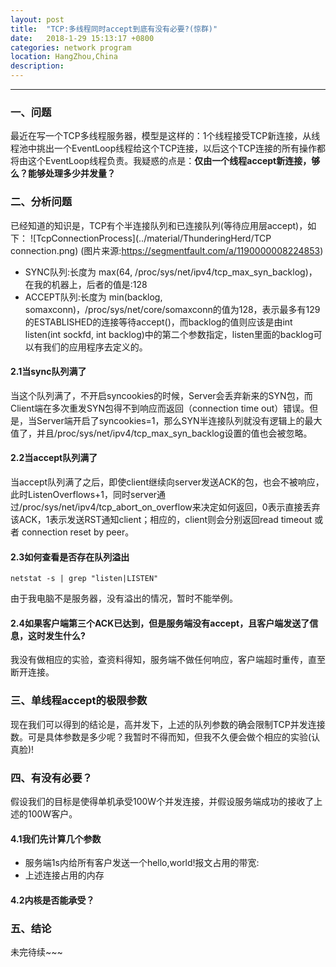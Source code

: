 ```yaml
---
layout: post
title:  "TCP:多线程同时accept到底有没有必要?(惊群)"
date:   2018-1-29 15:13:17 +0800
categories: network program 
location: HangZhou,China 
description:  
---
```

---

### 一、问题
最近在写一个TCP多线程服务器，模型是这样的：1个线程接受TCP新连接，从线程池中挑出一个EventLoop线程给这个TCP连接，以后这个TCP连接的所有操作都将由这个EventLoop线程负责。我疑惑的点是：**仅由一个线程accept新连接，够么？能够处理多少并发量？**

### 二、分析问题
已经知道的知识是，TCP有个半连接队列和已连接队列(等待应用层accept)，如下：
![TcpConnectionProcess](../material/ThunderingHerd/TCP connection.png)
(图片来源:https://segmentfault.com/a/1190000008224853)
* SYNC队列:长度为 max(64, /proc/sys/net/ipv4/tcp_max_syn_backlog)，在我的机器上，后者的值是:128
* ACCEPT队列:长度为 min(backlog, somaxconn)，/proc/sys/net/core/somaxconn的值为128，表示最多有129的ESTABLISHED的连接等待accept()，而backlog的值则应该是由int listen(int sockfd, int backlog)中的第二个参数指定，listen里面的backlog可以有我们的应用程序去定义的。
#### 2.1当sync队列满了
当这个队列满了，不开启syncookies的时候，Server会丢弃新来的SYN包，而Client端在多次重发SYN包得不到响应而返回（connection time out）错误。但是，当Server端开启了syncookies=1，那么SYN半连接队列就没有逻辑上的最大值了，并且/proc/sys/net/ipv4/tcp_max_syn_backlog设置的值也会被忽略。
#### 2.2当accept队列满了
当accept队列满了之后，即使client继续向server发送ACK的包，也会不被响应，此时ListenOverflows+1，同时server通过/proc/sys/net/ipv4/tcp_abort_on_overflow来决定如何返回，0表示直接丢弃该ACK，1表示发送RST通知client；相应的，client则会分别返回read timeout 或者 connection reset by peer。
#### 2.3如何查看是否存在队列溢出
```shell
netstat -s | grep "listen|LISTEN"
```
由于我电脑不是服务器，没有溢出的情况，暂时不能举例。
#### 2.4如果客户端第三个ACK已达到，但是服务端没有accept，且客户端发送了信息，这时发生什么?
我没有做相应的实验，查资料得知，服务端不做任何响应，客户端超时重传，直至断开连接。

### 三、单线程accept的极限参数
现在我们可以得到的结论是，高并发下，上述的队列参数的确会限制TCP并发连接数。可是具体参数是多少呢？我暂时不得而知，但我不久便会做个相应的实验(认真脸)!

### 四、有没有必要？
假设我们的目标是使得单机承受100W个并发连接，并假设服务端成功的接收了上述的100W客户。
#### 4.1我们先计算几个参数
* 服务端1s内给所有客户发送一个hello,world!报文占用的带宽:
* 上述连接占用的内存

#### 4.2内核是否能承受？

### 五、结论
未完待续~~~
